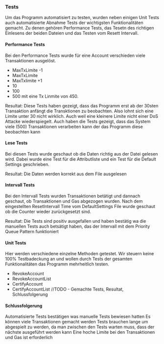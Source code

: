 
### Tests
Um das Programm automatisiert zu testen, wurden neben einigen Unit Tests auch automatisierte Abnahme Tests der wichtigsten Funktionalitäten gemacht. Zu denen gehören Performance Tests, das Tesetn des richtigen Einlesens der beiden Dateien und das Testen vom Resett Intervall.
#### Performance Tests
Bei den Performance Tests wurde für eine Account verschieden viele Transaktionen ausgelöst.
- MaxTxLimite -1
- MaxTxLimite
- MaxTxlimite +1
- 10
- 100
- 500 mit eine Tx Linmite von 450.

Resultat:
Diese Tests haben gezeigt, dass das Programm erst ab der 30sten Transaktion anfängt die Transktionen zu beobachten. Also lohnt sich eine Limite unter 30 nicht wirklich. Auch weil eine kleinere Limite nicht einer DoS Attacke wiederspiegelt.
Auch haben die Tests gezeigt, dass das System viele (500) Transaktionen verarbeiten kann der das Programm diese beobachten kann

#### Lese Tests
Bei diesen Tests wurde geschaut ob die Daten richtig aus der Datei gelesen wird. Dabei wurde eine Test für die Attributliste und ein Test für die Default Settings geschrieben. 

Resultat:
Die Daten werden korrekt aus dem File ausgelesen
#### Intervall Tests
Bei den Intervall Tests wurden Transaktionen betätigt und dannach geschaut, ob Transaktionen und Gas abgezogen wurden. Nach dem eingestellten ResetIntervall Time vom DefaultSettings File wurde geschaut ob die Counter wieder zurückgesetzt sind.

Resultat:
Die Tests sind positiv ausgefallen und haben bestätig wa die manuellen Tests auch betsätigt haben, das der Intervall mit dem Priority Queue Pattern funktioniert
#### Unit Tests
Hier werden verschiedene einzelne Methoden getestet. Wir steuern keine 100% Testbadeckung an und wollen durch Tests der gesamten Funktionalitäten das Programm mehrheitlich testen.

- RevokeAccount
- RevokeAccountList
- CertifyAccount
- CertifyAccountList
//TODO - Gemachte Tests, Resultat, Schlussfolgerung

#### Schlussfolgerung
Automatisierte Tests bestätigen was manuelle Tests bewiesen hatten
Es können viele Transaktionen gemacht werden
Tests brauchen lange um abgespielt zu werden, da man zwischen den Tests warten muss, dass der nächste ausgeführt werden kann
Eine hoche Limite bei den Transaktionen und Gas ist erforderlich
